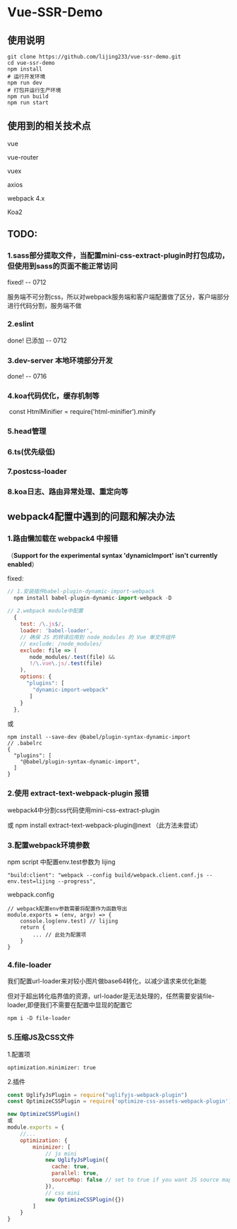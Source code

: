 # Vue-SSR-Demo



## 使用说明

```shell
git clone https://github.com/lijing233/vue-ssr-demo.git
cd vue-ssr-demo
npm install
# 运行开发环境
npm run dev
# 打包并运行生产环境
npm run build
npm run start
```



## 使用到的相关技术点

vue

vue-router

vuex

axios

webpack 4.x

Koa2



## TODO:

### 1.sass部分提取文件，当配置mini-css-extract-plugin时打包成功，但使用到sass的页面不能正常访问

fixed! -- 0712

服务端不可分割css，所以对webpack服务端和客户端配置做了区分，客户端部分进行代码分割，服务端不做

### 2.eslint

done! 已添加 -- 0712

### 3.dev-server 本地环境部分开发

done! -- 0716

### 4.koa代码优化，缓存机制等

​	const HtmlMinifier = require('html-minifier').minify

### 5.head管理

### 6.ts(优先级低)

### 7.postcss-loader

### 8.koa日志、路由异常处理、重定向等







## webpack4配置中遇到的问题和解决办法

### 1.路由懒加载在 webpack4 中报错

（**Support for the experimental syntax 'dynamicImport' isn't currently enabled**）

fixed: 

```js
// 1.安装插件babel-plugin-dynamic-import-webpack
  npm install babel-plugin-dynamic-import-webpack -D
  
// 2.webpack module中配置
  {
    test: /\.js$/,
    loader: 'babel-loader',
    // 确保 JS 的转译应用到 node_modules 的 Vue 单文件组件
    // exclude: /node_modules/
    exclude: file => (
       node_modules/.test(file) &&
       !/\.vue\.js/.test(file)
    ),
    options: {
      "plugins": [
        "dynamic-import-webpack"
       ]
    }
  },
```

或

```
npm install --save-dev @babel/plugin-syntax-dynamic-import
// .babelrc
{
  "plugins": [
    "@babel/plugin-syntax-dynamic-import",
  ]
}
```



### 2.使用 extract-text-webpack-plugin 报错

webpack4中分割css代码使用mini-css-extract-plugin

或 npm install extract-text-webpack-plugin@next （此方法未尝试）



### 3.配置webpack环境参数

npm script 中配置env.test参数为 lijing

```
"build:client": "webpack --config build/webpack.client.conf.js --env.test=lijing --progress",
```

webpack.config

```
// webpack配置env参数需要将配置作为函数导出
module.exports = (env, argv) => {
	console.log(env.test) // lijing
	return {
		... // 此处为配置项
	}
}
```



### 4.file-loader

我们配置url-loader来对较小图片做base64转化，以减少请求来优化新能

但对于超出转化临界值的资源，url-loader是无法处理的，任然需要安装file-loader,即便我们不需要在配置中显现的配置它

```shell
npm i -D file-loader
```



### 5.压缩JS及CSS文件

1.配置项

```
optimization.minimizer: true
```

2.插件

```js
const UglifyJsPlugin = require("uglifyjs-webpack-plugin")
const OptimizeCSSPlugin = require('optimize-css-assets-webpack-plugin')

new OptimizeCSSPlugin()
或
module.exports = {
    //...
    optimization: {
        minimizer: [
            // js mini
            new UglifyJsPlugin({
              cache: true,
              parallel: true,
              sourceMap: false // set to true if you want JS source maps
            }),
            // css mini
            new OptimizeCSSPlugin({})
        ]
    }
}
```

